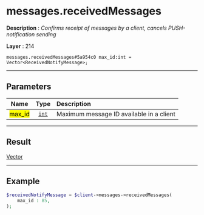 # messages.receivedMessages

**Description** : *Confirms receipt of messages by a client, cancels PUSH\-notification sending*

**Layer** : 214

```tl
messages.receivedMessages#5a954c0 max_id:int = Vector<ReceivedNotifyMessage>;
```

---

## Parameters

| Name | Type | Description |
| :---: | :---: | :--- |
| <mark>max_id</mark> | [`int`](type/int) | Maximum message ID available in a client |

---

## Result

[Vector<ReceivedNotifyMessage>](type/ReceivedNotifyMessage)

---

## Example

```php
$receivedNotifyMessage = $client->messages->receivedMessages(
	max_id : 85,
);
```